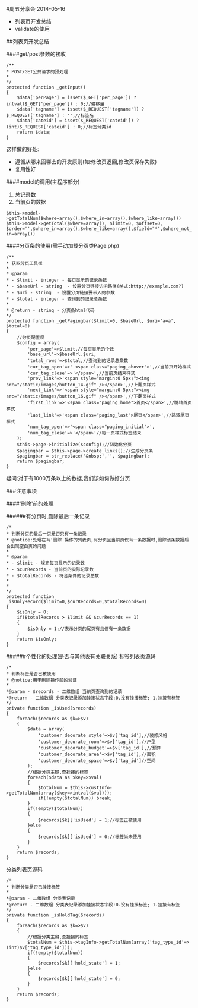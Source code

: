 #周五分享会  2014-05-16
* 列表页开发总结
* validate的使用

##列表页开发总结

####get/post参数的接收

    /**
    * POST/GET公共请求的预处理
    *
    */
    protected function _getInput()
    {
        $data['perPage'] = isset($_GET['per_page']) ? intval($_GET['per_page']) : 0;//偏移量
        $data['tagname'] = isset($_REQUEST['tagname']) ? $_REQUEST['tagname'] : '';//标签名
        $data['cateid'] = isset($_REQUEST['cateid']) ? (int)$_REQUEST['cateid'] : 0;//标签分类id
        return $data;
    }

这样做的好处:
* 遵循从哪来回哪去的开发原则(如:修改页返回,修改页保存失败)
* 复用性好

####model的调用(主程序部分)

1. 总记录数
2. 当前页的数据

`$this->model->getTotalNum($where=array(),$where_in=array(),$where_like=array())`  
`$this->model->getTotal($where=array(), $limit=0, $offset=0, $order='',$where_in=array(),$where_like=array(),$field="*",$where_not_in=array())`

####分页条的使用(需手动加载分页类Page.php)

    /**
    * 获取分页工具栏
    *
    * @param
    * - $limit - integer - 每页显示的记录条数
    * - $baseUrl - string  - 设置分页链接访问路径(格式:http://example.com?)
    * - $uri - string  - 设置分页链接要带入的参数
    * - $total - integer - 查询到的记录总条数
    *
    * @return - string - 分页条html代码
    */
    protected function _getPagingbar($limit=0, $baseUrl, $uri='a=a', $total=0)
    {
        //分页配置项
        $config = array(
            'per_page'=>$limit,//每页显示的个数
            'base_url'=>$baseUrl.$uri,
            'total_rows'=>$total,//查询到的记录总条数
            'cur_tag_open'=>' <span class="paging_ahover">',//当前页开始样式
            'cur_tag_close'=>'</span>',//当前页结束样式
            'prev_link'=>'<span style="margin:0 5px;"><img src="/static/images/button_14.gif" /></span>',//上翻页样式
            'next_link'=>'<span style="margin:0 5px;"><img src="/static/images/button_16.gif" /></span>',//下翻页样式
            'first_link'=>'<span class="paging_home">首页</span>',//跳转首页样式
            'last_link'=>'<span class="paging_last">尾页</span>',//跳转尾页样式
            'num_tag_open'=>'<span class="paging_initial">',
            'num_tag_close'=>'</span>'//每一页样式标签结束
        );
        $this->page->initialize($config);//初始化分页
        $pagingbar = $this->page->create_links();//生成分页条
        $pagingbar = str_replace('&nbsp;','', $pagingbar);
        return $pagingbar;
    }

疑问:对于有1000万条以上的数据,我们该如何做好分页

###注意事项

####'删除'前的处理

######有分页时,删除最后一条记录

    /*
    * 判断分页的最后一页是否只有一条记录
    * @notice:处理在有'删除'操作的列表页,有分页且当前页仅有一条数据时,删除该条数据后会出现空白页的问题
    *
    * @param
    * - $limit - 规定每页显示的记录数
    * - $curRecords - 当前页的实际记录数
    * - $totalRecords - 符合条件的记录总数
    *
    *
    */
    protected function _isOnlyRecord($limit=0,$curRecords=0,$totalRecords=0)
    {
        $isOnly = 0;
        if($totalRecords > $limit && $curRecords == 1)
        {
            $isOnly = 1;//表示分页的尾页有且仅有一条数据
        }
        return $isOnly;
    }

######个性化的处理(是否与其他表有关联关系)
标签列表页源码

    /*
    * 判断标签是否已被使用
    * @notice:用于删除操作前的验证
    *
    *@param - $records - 二维数组 当前页查询到的记录
    *@return - 二维数组 分类表记录添加挂接状态字段:0.没有挂接标签; 1.挂接有标签
    */
    private function _isUsed($records)
    {
        foreach($records as $k=>$v)
        {
            $data = array(
                'customer_decorate_style'=>$v['tag_id'],//装修风格
                'customer_decorate_room'=>$v['tag_id'],//户型
                'customer_decorate_budget'=>$v['tag_id'],//预算
                'customer_decorate_area'=>$v['tag_id'],//面积
                'customer_decorate_space'=>$v['tag_id']//空间
            );
            //根据分类主键,查挂接的标签
            foreach($data as $key=>$val)
            {
                $totalNum = $this->custInfo->getTotalNum(array($key=>intval($val)));
                if(!empty($totalNum)) break;
            }
            if(!empty($totalNum))
            {
                $records[$k]['isUsed'] = 1;//标签正被使用
            }else
            {
                $records[$k]['isUsed'] = 0;//标签尚未使用
            }
        }
        return $records;
    }

分类列表页源码

    /*
    * 判断分类是否已挂接标签
    *
    *@param - 二维数组 分类表记录
    *@return - 二维数组 分类表记录添加挂接状态字段:0.没有挂接标签; 1.挂接有标签
    */
    private function _isHoldTag($records)
    {
        foreach($records as $k=>$v)
        {
            //根据分类主键,查挂接的标签
            $totalNum = $this->tagInfo->getTotalNum(array('tag_type_id'=>(int)$v['tag_type_id']));
            if(!empty($totalNum))
            {
                $records[$k]['hold_state'] = 1;
            }else
            {
                $records[$k]['hold_state'] = 0;
            }
        }
        return $records;
    }
